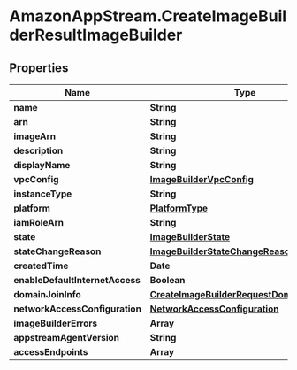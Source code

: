 # AmazonAppStream.CreateImageBuilderResultImageBuilder

## Properties

Name | Type | Description | Notes
------------ | ------------- | ------------- | -------------
**name** | **String** |  | 
**arn** | **String** |  | [optional] 
**imageArn** | **String** |  | [optional] 
**description** | **String** |  | [optional] 
**displayName** | **String** |  | [optional] 
**vpcConfig** | [**ImageBuilderVpcConfig**](ImageBuilderVpcConfig.md) |  | [optional] 
**instanceType** | **String** |  | [optional] 
**platform** | [**PlatformType**](PlatformType.md) |  | [optional] 
**iamRoleArn** | **String** |  | [optional] 
**state** | [**ImageBuilderState**](ImageBuilderState.md) |  | [optional] 
**stateChangeReason** | [**ImageBuilderStateChangeReason**](ImageBuilderStateChangeReason.md) |  | [optional] 
**createdTime** | **Date** |  | [optional] 
**enableDefaultInternetAccess** | **Boolean** |  | [optional] 
**domainJoinInfo** | [**CreateImageBuilderRequestDomainJoinInfo**](CreateImageBuilderRequestDomainJoinInfo.md) |  | [optional] 
**networkAccessConfiguration** | [**NetworkAccessConfiguration**](NetworkAccessConfiguration.md) |  | [optional] 
**imageBuilderErrors** | **Array** |  | [optional] 
**appstreamAgentVersion** | **String** |  | [optional] 
**accessEndpoints** | **Array** |  | [optional] 


